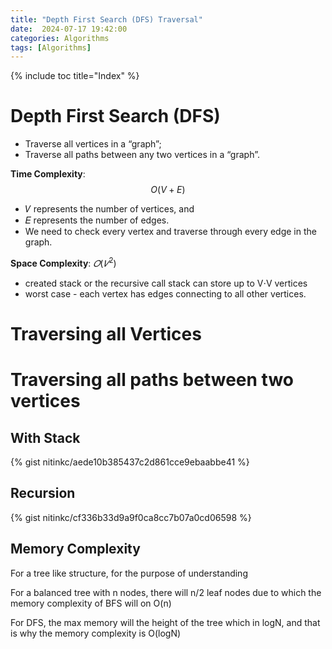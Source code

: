 ```yaml
---
title: "Depth First Search (DFS) Traversal"
date:  2024-07-17 19:42:00
categories: Algorithms
tags: [Algorithms]
---
```

{% include toc title="Index" %}

# Depth First Search (DFS)
- Traverse all vertices in a “graph”;
- Traverse all paths between any two vertices in a “graph”.

**Time Complexity**:
$$ O(V+E) $$
- 𝑉 represents the number of vertices, and
- 𝐸 represents the number of edges.
- We need to check every vertex and traverse through every edge in the graph.

**Space Complexity**: $𝑂(𝑉^2)$
- created stack or the recursive call stack can store up to V⋅V vertices
- worst case - each vertex has edges connecting to all other vertices.

# Traversing all Vertices


# Traversing all paths between two vertices



## With Stack
{% gist nitinkc/aede10b385437c2d861cce9ebaabbe41 %}

## Recursion
{% gist nitinkc/cf336b33d9a9f0ca8cc7b07a0cd06598 %}

## Memory Complexity
For a tree like structure, for the purpose of understanding

For a balanced tree with n nodes, there will n/2 leaf nodes due to which the memory complexity of BFS will on O(n)

For DFS, the max memory will the height of the tree which in logN, and that is why the memory complexity is O(logN)


